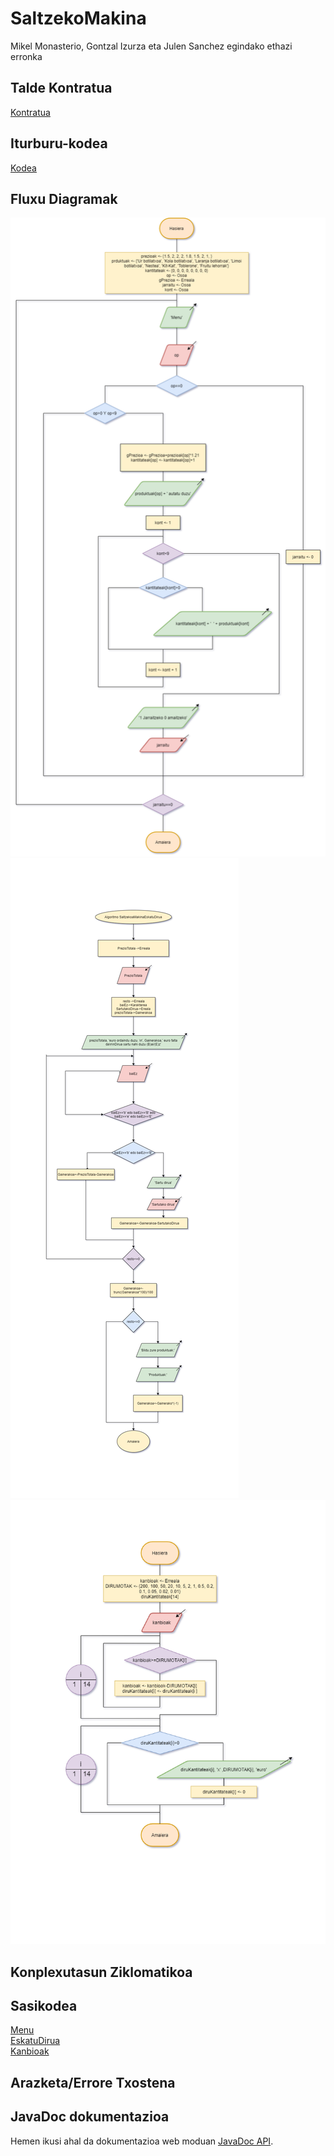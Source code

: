# SaltzekoMakina
Mikel Monasterio, Gontzal Izurza eta Julen Sanchez egindako ethazi erronka

## Talde Kontratua

[Kontratua](/dokumentazioa/Kontratua.pdf)

## Iturburu-kodea

[Kodea](/src/SaltzekoMakina.java)

## Fluxu Diagramak

![Menu](/dokumentazioa/Menu.png)
![EskatuDirua](/dokumentazioa/EskatuDirua.png)
![Kanbioak](/dokumentazioa/Kanbioak.png)

## Konplexutasun Ziklomatikoa

## Sasikodea

[Menu](/dokumentazioa/SaltzekoMakinaMenu.psc)\
[EskatuDirua](/dokumentazioa/SaltzekoMakinaEskatuDirua.psc)\
[Kanbioak](/dokumentazioa/SaltzekoMakinaKanbioak.psc)

## Arazketa/Errore Txostena


## JavaDoc dokumentazioa

Hemen ikusi ahal da dokumentazioa web moduan [JavaDoc API](https://boguminillo.github.io/SaltzekoMakina/).
